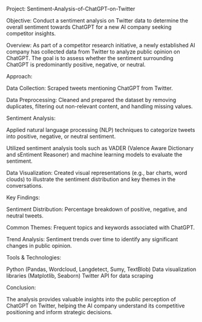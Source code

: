 Project: Sentiment-Analysis-of-ChatGPT-on-Twitter

Objective:
Conduct a sentiment analysis on Twitter data to determine the overall sentiment towards ChatGPT for a new AI company seeking competitor insights.

Overview:
As part of a competitor research initiative, a newly established AI company has collected data from Twitter to analyze public opinion on ChatGPT. The goal is to assess whether the  sentiment surrounding ChatGPT is predominantly positive, negative, or neutral.

Approach:

Data Collection: Scraped tweets mentioning ChatGPT from Twitter.

Data Preprocessing: Cleaned and prepared the dataset by removing duplicates, filtering out non-relevant content, and handling missing values.

Sentiment Analysis:

Applied natural language processing (NLP) techniques to categorize tweets into positive, negative, or neutral sentiment.

Utilized sentiment analysis tools such as VADER (Valence Aware Dictionary and sEntiment Reasoner) and machine learning models to evaluate the sentiment.

Data Visualization: Created visual representations (e.g., bar charts, word clouds) to illustrate the sentiment distribution and key themes in the conversations.

Key Findings:

Sentiment Distribution: Percentage breakdown of positive, negative, and neutral tweets.

Common Themes: Frequent topics and keywords associated with ChatGPT.

Trend Analysis: Sentiment trends over time to identify any significant changes in public opinion.

Tools & Technologies:

Python (Pandas, Wordcloud, Langdetect, Sumy, TextBlob)
Data visualization libraries (Matplotlib, Seaborn)
Twitter API for data scraping

Conclusion:

The analysis provides valuable insights into the public perception of ChatGPT on Twitter, helping the AI company understand its competitive positioning and inform strategic decisions.














